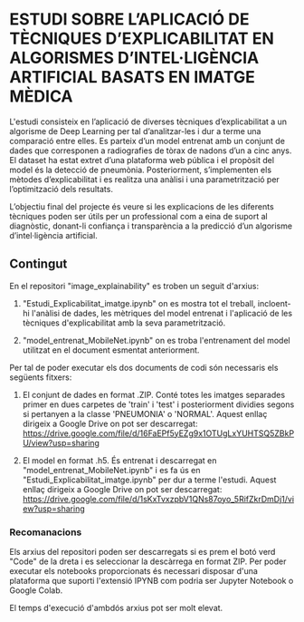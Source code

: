 # ESTUDI SOBRE L’APLICACIÓ DE TÈCNIQUES D’EXPLICABILITAT EN ALGORISMES D’INTEL·LIGÈNCIA ARTIFICIAL BASATS EN IMATGE MÈDICA
L'estudi consisteix en l’aplicació de diverses tècniques d’explicabilitat a un algorisme de Deep Learning per tal d’analitzar-les i dur a 
terme una comparació entre elles. Es parteix d’un model entrenat amb un conjunt de dades que corresponen a radiografies de tòrax de nadons d’un a cinc anys. 
El dataset ha estat extret d’una plataforma web pública i el propòsit del model és la detecció de pneumònia. 
Posteriorment, s’implementen els mètodes d’explicabilitat i es realitza una anàlisi i una parametrització per l’optimització dels resultats. 

L’objectiu final del projecte és veure si les explicacions de les diferents tècniques poden ser útils per un professional com a eina de suport al diagnòstic, 
donant-li confiança i transparència a la predicció d’un algorisme d’intel·ligència artificial. 

## Contingut
En el repositori "image_explainability" es troben un seguit d'arxius:

1. "Estudi_Explicabilitat_imatge.ipynb" on es mostra tot el treball, incloent-hi l'anàlisi de dades, les mètriques del model entrenat i 
l'aplicació de les tècniques d'explicabilitat amb la seva parametrització. 

2. "model_entrenat_MobileNet.ipynb" on es troba l'entrenament del model utilitzat en el document esmentat anteriorment.

Per tal de poder executar els dos documents de codi són necessaris els següents fitxers:

1. El conjunt de dades en format .ZIP. Conté totes les imatges separades primer en dues carpetes de 'train' i 'test' i posteriorment dividies segons si pertanyen a
la classe 'PNEUMONIA' o 'NORMAL'. 
Aquest enllaç dirigeix a Google Drive on pot ser descarregat: https://drive.google.com/file/d/16FaEPf5yEZg9x1OTUgLxYUHTSQ5ZBkPU/view?usp=sharing

2. El model en format .h5. És entrenat i descarregat en "model_entrenat_MobileNet.ipynb" i es fa ús en "Estudi_Explicabilitat_imatge.ipynb" per dur a terme l'estudi.
Aquest enllaç dirigeix a Google Drive on pot ser descarregat: https://drive.google.com/file/d/1sKxTvxzpbV1QNs87oyo_5RifZkrDmDj1/view?usp=sharing

### Recomanacions
Els arxius del repositori poden ser descarregats si es prem el botó verd "Code" de la dreta i es seleccionar la descàrrega en format ZIP. Per poder executar els 
notebooks proporcionats és necessari disposar d'una plataforma que suporti l'extensió IPYNB com podria ser Jupyter Notebook o Google Colab.

El temps d'execució d'ambdós arxius pot ser molt elevat. 
